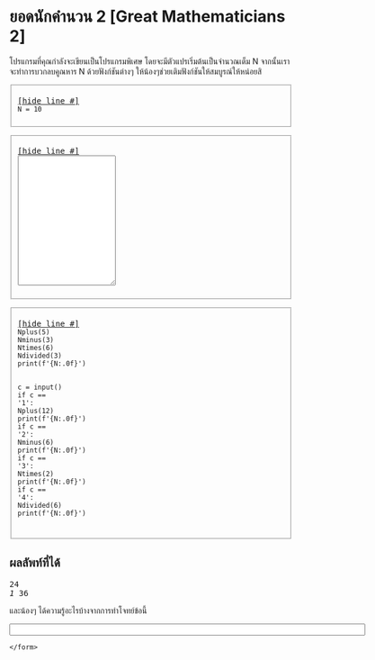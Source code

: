 <div id="current" aria-labelledby="ui-id-1" role="tabpanel" class="ui-tabs-panel ui-corner-bottom ui-widget-content" aria-hidden="false" style="">
    <form method="post" action="/elab/lab/submit/1023/11634/19100/" enctype="multipart/form-data" autocomplete="off">
      <div id="assignment-body">
        <input type="hidden" name="csrfmiddlewaretoken" value="YSb8ZubKHHa4bXExruflJmS8zdz28koYnuzfqrp3XkCTjBpYhCAoNIH8BVA8QpEy">
        <h1>ยอดนักคำนวน 2 [Great Mathematicians 2]</h1><p>โปรแกรมที่คุณกำลังจะเขียนเป็นโปรแกรมพิเศษ
โดยจะมีตัวแปรเริ่มต้นเป็นจำนวณเต็ม N 
จากนั้นเราจะทำการบวกลบคูณหาร N ด้วยฟังก์ชันต่างๆ
ให้น้องๆช่วยเติมฟังก์ชันให้สมบูรณ์ให้หน่อยสิ</p><p></p><fieldset><pre><div class="code-menu"><a href="#" class="lineno-toggle">[hide line #]</a></div><code class="source">N <span class="o">=</span> <span class="mi">10</span>
</code></pre></fieldset><p></p><p></p><fieldset><pre><div class="code-menu"><a href="#" class="lineno-toggle">[hide line #]</a></div><code class="source"><textarea class="codeblank" cols="19" name="b1" rows="15" wrap="off" autocomplete="off"></textarea></code></pre></fieldset><p></p><p></p><fieldset><pre><div class="code-menu"><a href="#" class="lineno-toggle">[hide line #]</a></div><code class="source">Nplus(<span class="mi">5</span>)
Nminus(<span class="mi">3</span>)
Ntimes(<span class="mi">6</span>)
Ndivided(<span class="mi">3</span>)
<span class="nb">print</span>(f<span class="s1">'</span><span class="si">{N:.0f}</span><span class="s1">'</span>)

c <span class="o">=</span> <span class="nb">input</span>()
<span class="k">if</span> c <span class="o">==</span> <span class="s1">'</span><span class="s1">1</span><span class="s1">'</span>:
    Nplus(<span class="mi">12</span>)
    <span class="nb">print</span>(f<span class="s1">'</span><span class="si">{N:.0f}</span><span class="s1">'</span>)
<span class="k">if</span> c <span class="o">==</span> <span class="s1">'</span><span class="s1">2</span><span class="s1">'</span>:
    Nminus(<span class="mi">6</span>)
    <span class="nb">print</span>(f<span class="s1">'</span><span class="si">{N:.0f}</span><span class="s1">'</span>)
<span class="k">if</span> c <span class="o">==</span> <span class="s1">'</span><span class="s1">3</span><span class="s1">'</span>:
    Ntimes(<span class="mi">2</span>)
    <span class="nb">print</span>(f<span class="s1">'</span><span class="si">{N:.0f}</span><span class="s1">'</span>)
<span class="k">if</span> c <span class="o">==</span> <span class="s1">'</span><span class="s1">4</span><span class="s1">'</span>:
    Ndivided(<span class="mi">6</span>)
    <span class="nb">print</span>(f<span class="s1">'</span><span class="si">{N:.0f}</span><span class="s1">'</span>)
</code></pre></fieldset><p></p><h2>ผลลัพท์ที่ได้</h2><p></p><pre class="output">24
<em>1</em>
36
</pre><p></p><p>และน้องๆ ได้ความรู้อะไรบ้างจากการทำโจทย์ข้อนี้</p><p><input class="textblank" name="b2" size="76" type="text" value=""></p> 
      </div>
      
      
    </form>
  </div>